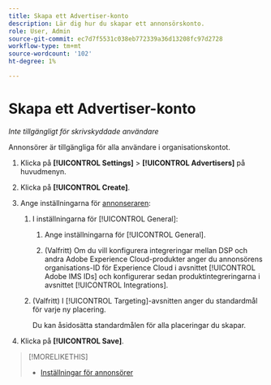 ```yaml
---
title: Skapa ett Advertiser-konto
description: Lär dig hur du skapar ett annonsörskonto.
role: User, Admin
source-git-commit: ec7d7f5531c038eb772339a36d13208fc97d2728
workflow-type: tm+mt
source-wordcount: '102'
ht-degree: 1%

---
```


# Skapa ett Advertiser-konto

*Inte tillgängligt för skrivskyddade användare*

Annonsörer är tillgängliga för alla användare i organisationskontot.

1. Klicka på **[!UICONTROL Settings]** > **[!UICONTROL Advertisers]** på huvudmenyn.

1. Klicka på **[!UICONTROL Create]**.

1. Ange inställningarna för [annonseraren](advertiser-settings.md):

   1. I inställningarna för [!UICONTROL General]:

      1. Ange inställningarna för [!UICONTROL General].

      1. (Valfritt) Om du vill konfigurera integreringar mellan DSP och andra Adobe Experience Cloud-produkter anger du annonsörens organisations-ID för Experience Cloud i avsnittet [!UICONTROL Adobe IMS IDs] och konfigurerar sedan produktintegreringarna i avsnittet [!UICONTROL Integrations].

   1. (Valfritt) I [!UICONTROL Targeting]-avsnitten anger du standardmål för varje ny placering.

      Du kan åsidosätta standardmålen för alla placeringar du skapar.

1. Klicka på **[!UICONTROL Save]**.

>[!MORELIKETHIS]
>
>* [Inställningar för annonsörer](/help/dsp/admin/advertiser-settings.md)
